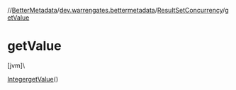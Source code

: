 //[BetterMetadata](../../../index.md)/[dev.warrengates.bettermetadata](../index.md)/[ResultSetConcurrency](index.md)/[getValue](get-value.md)

# getValue

[jvm]\

[Integer](https://docs.oracle.com/javase/8/docs/api/java/lang/Integer.html)[getValue](get-value.md)()
